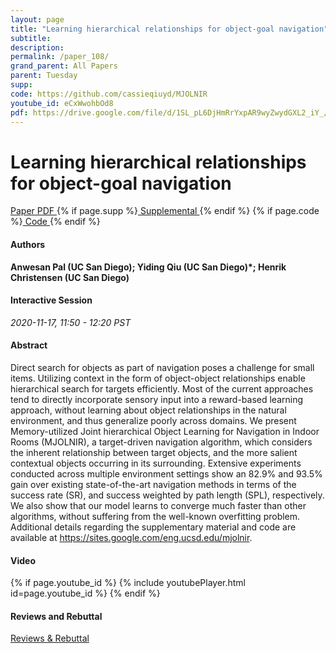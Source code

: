 ```yaml
---
layout: page
title: "Learning hierarchical relationships for object-goal navigation"
subtitle: 
description:
permalink: /paper_108/
grand_parent: All Papers
parent: Tuesday
supp: 
code: https://github.com/cassieqiuyd/MJOLNIR
youtube_id: eCxWwohbOd8
pdf: https://drive.google.com/file/d/1SL_pL6DjHmRrYxpAR9wyZwydGXL2_iY_/view
---
```


# Learning hierarchical relationships for object-goal navigation

<a href="https://drive.google.com/file/d/1SL_pL6DjHmRrYxpAR9wyZwydGXL2_iY_/view" target="_blank" rel="noopener noreferrer" class="btn btn-blue"><i class="fa fa-file-text-o" aria-hidden="true"></i> Paper PDF </a> {% if page.supp %}<a href="" target="_blank" rel="noopener noreferrer" class="btn btn-green"><i class="fa fa-file-text-o" aria-hidden="true"></i> Supplemental </a>{% endif %} {% if page.code %}<a href="https://github.com/cassieqiuyd/MJOLNIR" target="_blank" rel="noopener noreferrer" class="btn"><i class="fa fa-github" aria-hidden="true"></i> Code </a>{% endif %} 

#### Authors
**Anwesan Pal (UC San Diego); Yiding Qiu (UC San Diego)*; Henrik Christensen (UC San Diego)**

#### Interactive Session
*2020-11-17, 11:50 - 12:20 PST* 

#### Abstract
Direct search for objects as part of navigation poses a challenge for small items. Utilizing context in the form of object-object relationships enable hierarchical search for targets efficiently. Most of the current approaches tend to directly incorporate sensory input into a reward-based learning approach, without learning about object relationships in the natural environment, and thus generalize poorly across domains. We present Memory-utilized Joint hierarchical Object Learning for Navigation in Indoor Rooms (MJOLNIR), a target-driven navigation algorithm, which considers the inherent relationship between target objects, and the more salient contextual objects occurring in its surrounding. Extensive experiments conducted across multiple environment settings show an 82.9% and 93.5% gain over existing state-of-the-art navigation methods in terms of the success rate (SR), and success weighted by path length (SPL), respectively. We also show that our model learns to converge much faster than other algorithms, without suffering from the well-known overfitting problem. Additional details regarding the supplementary material and code are available at <a href="https://sites.google.com/eng.ucsd.edu/mjolnir" target="_blank">https://sites.google.com/eng.ucsd.edu/mjolnir</a>.

#### Video
{% if page.youtube_id %}
{% include youtubePlayer.html id=page.youtube_id %}
{% endif %}

#### Reviews and Rebuttal
<a href="https://drive.google.com/file/d/1rRue8uWE-slK6J0ZYLyUNfWl0caJ7lvt/view" target="_blank" rel="noopener noreferrer" class="btn btn-purple"><i class="fa fa-pencil-square-o" aria-hidden="true"></i> Reviews & Rebuttal </a>


